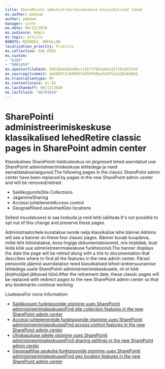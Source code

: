 ```yaml
---
title: SharePointi administreerimiskeskuse klassikalised lehed
ms.author: pebaum
author: pebaum
manager: scotv
ms.date: 08/13/2020
ms.audience: Admin
ms.topic: article
ROBOTS: NOINDEX, NOFOLLOW
localization_priority: Priority
ms.collection: Adm_O365
ms.custom:
- "6165"
- "9001459"
ms.openlocfilehash: 5981bb4a83e90cc11b73f961a6e2d2f28cb5574d
ms.sourcegitcommit: dab885f2cb99057e959fb9be334f5a3a26a64058
ms.translationtype: MT
ms.contentlocale: et-EE
ms.lasthandoff: 08/13/2020
ms.locfileid: "46793810"
---
```

# <a name="retire-classic-pages-in-sharepoint-admin-center"></a><span data-ttu-id="bf278-102">SharePointi administreerimiskeskuse klassikalised lehed</span><span class="sxs-lookup"><span data-stu-id="bf278-102">Retire classic pages in SharePoint admin center</span></span>

<span data-ttu-id="bf278-103">Klassikalises SharePointi halduskeskus on järgmised lehed asendatud uue SharePointi administreerimiskeskuse lehtedega ja need eemaldatakse/aegunud.</span><span class="sxs-lookup"><span data-stu-id="bf278-103">The following pages in the classic SharePoint admin center have been replaced by pages in the new SharePoint admin center and will be removed/retired:</span></span> 

- <span data-ttu-id="bf278-104">Saidikogumite</span><span class="sxs-lookup"><span data-stu-id="bf278-104">Site Collections</span></span> 
- <span data-ttu-id="bf278-105">Jagamine</span><span class="sxs-lookup"><span data-stu-id="bf278-105">Sharing</span></span>
- <span data-ttu-id="bf278-106">Accessi juhtelement</span><span class="sxs-lookup"><span data-stu-id="bf278-106">Access control</span></span>
- <span data-ttu-id="bf278-107">Geograafilised asukohad</span><span class="sxs-lookup"><span data-stu-id="bf278-107">Geo locations</span></span>

<span data-ttu-id="bf278-108">Sellest muudatusest ei saa loobuda ja neid lehti säilitada.</span><span class="sxs-lookup"><span data-stu-id="bf278-108">It's not possible to opt out of this change and preserve these pages.</span></span>

<span data-ttu-id="bf278-109">Administraatoritele kuvatakse nende nelja klassikalise lehe bänner.</span><span class="sxs-lookup"><span data-stu-id="bf278-109">Admins will see a banner on these four classic pages.</span></span> <span data-ttu-id="bf278-110">Bänner kuvab kuupäeva, millal leht tühistatakse, koos lingiga dokumentatsioonist, mis kirjeldab, kust leida kõik uue administreerimiskeskuse funktsioonid.</span><span class="sxs-lookup"><span data-stu-id="bf278-110">The banner displays the date the page will be retired along with a link to documentation that describes where to find all the features in the new admin center.</span></span> <span data-ttu-id="bf278-111">Pärast pensionile jäämist asendatakse need klassikalised lehed ümbersuunamise lehtedega uuele SharePointi administreerimiskeskusele, nii et kõik järjehoidjad jätkavad tööd.</span><span class="sxs-lookup"><span data-stu-id="bf278-111">After the retirement date, these classic pages will be replaced with redirect pages to the new SharePoint admin center so that any bookmarks continue working.</span></span>
  
<span data-ttu-id="bf278-112">Lisateave</span><span class="sxs-lookup"><span data-stu-id="bf278-112">For more information:</span></span>

- [<span data-ttu-id="bf278-113">Saidikogumi funktsioonide otsimine uues SharePointi administreerimiskeskuses</span><span class="sxs-lookup"><span data-stu-id="bf278-113">Find site collection features in the new SharePoint admin center</span></span>](https://docs.microsoft.com/sharepoint/site-collections-page)
- [<span data-ttu-id="bf278-114">Accessi juhtelementide funktsioonide otsimine uues SharePointi administreerimiskeskuses</span><span class="sxs-lookup"><span data-stu-id="bf278-114">Find access control features in the new SharePoint admin center</span></span>](https://docs.microsoft.com/sharepoint/control-access)
- [<span data-ttu-id="bf278-115">Ühiskasutuse sätete otsimine uues SharePointi administreerimiskeskuses</span><span class="sxs-lookup"><span data-stu-id="bf278-115">Find sharing settings in the new SharePoint admin center</span></span>](https://docs.microsoft.com/sharepoint/sharing-settings)
- [<span data-ttu-id="bf278-116">Geograafilise asukoha funktsioonide otsimine uues SharePointi administreerimiskeskuses</span><span class="sxs-lookup"><span data-stu-id="bf278-116">Find geo location features in the new SharePoint admin center</span></span>](https://docs.microsoft.com/sharepoint/manage-geo-locations)